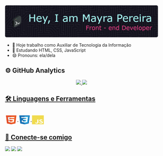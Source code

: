 ![github-header-image](https://github.com/MayraPereira/MayraPereira/blob/main/github-header-image%20(5).png?raw=true)

<!--### Olá, eu sou a Mayra Pereira-->


- 🔭 Hoje trabalho como Auxiliar de Tecnologia da Informação
- 🌱 Estudando HTML, CSS, JavaScript
- 😄 Pronouns: ela/dela

## ⚙️  GitHub Analytics
<div align="center">
  <a href="https://github.com/MayraPereira">
  <img height="180em" src="https://github-readme-stats.vercel.app/api?username=MayraPereira&show_icons=true&theme=radical&include_all_commits=true&count_private=true"/>
  <img height="180em" src="https://github-readme-stats.vercel.app/api/top-langs/?username=MayraPereira&layout=compact&langs_count=7&theme=radical"/>
</div>

## 🛠  Linguagens e Ferramentas
<div style="display: inline_block"><br>
  <img align="center" alt="May-HTML" height="30" width="40" src="https://raw.githubusercontent.com/devicons/devicon/master/icons/html5/html5-original.svg">
  <img align="center" alt="May-CSS" height="30" width="40" src="https://raw.githubusercontent.com/devicons/devicon/master/icons/css3/css3-original.svg">
  <img align="center" alt="May-Js" height="30" width="40" src="https://raw.githubusercontent.com/devicons/devicon/master/icons/javascript/javascript-plain.svg">
</div>

## 👥 Conecte-se comigo
<div>
  <a href="https://www.linkedin.com/in/mayracpereira/" target="_blank"><img src="https://img.shields.io/badge/-LinkedIn-%230077B5?style=for-the-badge&logo=linkedin&logoColor=white" target="_blank"></a> 
  <a href = "mailto:mayra.pereira08@gmail.com"><img src="https://img.shields.io/badge/-Gmail-%23333?style=for-the-badge&logo=gmail&logoColor=white" target="_blank"></a>
    <a href="https://instagram.com/mayracpereira" target="_blank"><img src="https://img.shields.io/badge/-Instagram-%23E4405F?style=for-the-badge&logo=instagram&logoColor=white" target="_blank"></a>
</div>
